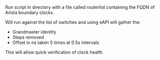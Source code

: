 Run script in directory with a file called routerlist containing the FQDN of Arista boundary clocks.

Will run against the list of switches and using eAPI will gather the:

 - Grandmaster identity
 - Steps removed
 - Offset in ns taken 5 times at 0.5s intervals
 
This will allow quick verification of clock health

